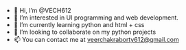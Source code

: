 - 👋 Hi, I’m @VECH612
- 👀 I’m interested in UI programming and web development.
- 🌱 I’m currently learning python and html + css
- 💞️ I’m looking to collaborate on my python projects
- 📫 You can contact me at veerchakraborty612@gmail.com

<!---
VECH612/VECH612 is a ✨ special ✨ repository because its `README.md` (this file) appears on your GitHub profile.
You can click the Preview link to take a look at your changes.
--->
